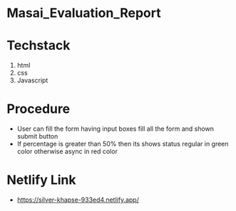 # Masai_Evaluation_Report

# Techstack

1. html
2. css
3. Javascript

# Procedure

- User can fill the form having input boxes fill all the form and shown submit button
- If percentage is greater than 50% then its shows status regular in green color otherwise 
  async in red color

# Netlify Link  

- https://silver-khapse-933ed4.netlify.app/